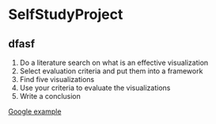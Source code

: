 # SelfStudyProject 
## dfasf
1. Do a literature search on what is an effective visualization
2. Select evaluation criteria and put them into a framework
3. Find five visualizations
4. Use your criteria to evaluate the visualizations
5. Write a conclusion


[Google example][Link1]

[Link1]: https://www.google.com/
